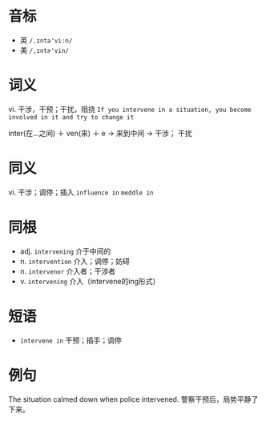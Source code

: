 # 音标

- 英 `/ˌɪntə'viːn/`
- 美 `/,ɪntɚ'vin/`

# 词义

vi. 干涉，干预；干扰，阻挠
`If you intervene in a situation, you become involved in it and try to change it`



inter(在…之间) ＋ ven(来) ＋ e → 来到中间 → 干涉； 干扰

# 同义

vi. 干涉；调停；插入
`influence in` `meddle in`

# 同根

- adj. `intervening` 介于中间的
- n. `intervention` 介入；调停；妨碍
- n. `intervenor` 介入者；干涉者
- v. `intervening` 介入（intervene的ing形式）

# 短语

- `intervene in` 干预；插手；调停

# 例句

The situation calmed down when police intervened.
警察干预后，局势平静了下来。


